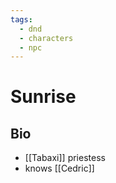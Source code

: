 ```yaml
---
tags:
  - dnd
  - characters
  - npc
---
```

# Sunrise
## Bio
- [[Tabaxi]] priestess
- knows [[Cedric]]